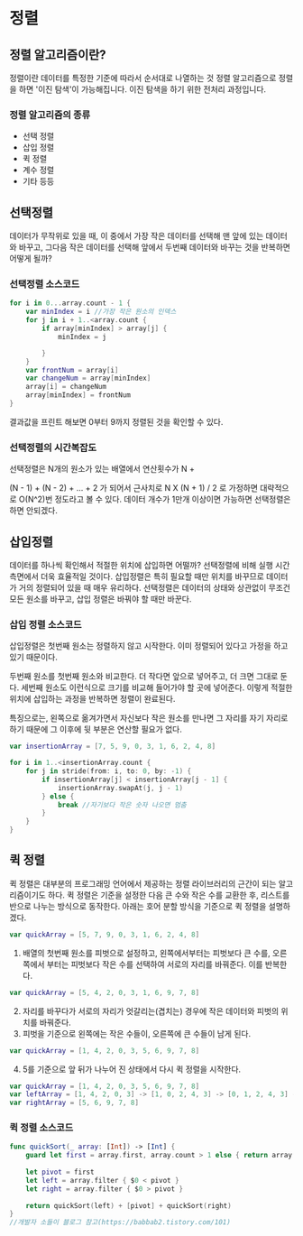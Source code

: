 # 정렬

## 정렬 알고리즘이란? 
정렬이란 데이터를 특정한 기준에 따라서 순서대로 나열하는 것
정렬 알고리즘으로 정렬을 하면 '이진 탐색'이 가능해집니다. 이진 탐색을 하기 위한 전처리 과정입니다. 

### 정렬 알고리즘의 종류
- 선택 정렬
- 삽입 정렬
- 퀵 정렬
- 계수 정렬
- 기타 등등

## 선택정렬

데이터가 무작위로 있을 때, 이 중에서 가장 작은 데이터를 선택해 맨 앞에 있는 데이터와 바꾸고, 그다음 작은 데이터를 선택해 앞에서 두번째 데이터와 바꾸는 것을 반복하면 어떻게 될까?

### 선택정렬 소스코드
```Swift
for i in 0...array.count - 1 {
    var minIndex = i //가장 작은 원소의 인덱스
    for j in i + 1..<array.count {
        if array[minIndex] > array[j] {
            minIndex = j

        }
    }
    var frontNum = array[i]
    var changeNum = array[minIndex]
    array[i] = changeNum
    array[minIndex] = frontNum
}
```

결과값을 프린트 해보면 0부터 9까지 정렬된 것을 확인할 수 있다. 

### 선택정렬의 시간복잡도
선택정렬은 N개의 원소가 있는 배열에서 연산횟수가 N + 

(N - 1) + (N - 2) + ... + 2 가 되어서 
근사치로 N X (N + 1) / 2 로 가정하면 대략적으로 O(N^2)번 정도라고 볼 수 있다. 데이터 개수가 1만개 이상이면 가능하면 선택정렬은 하면 안되겠다.

## 삽입정렬

데이터를 하나씩 확인해서 적절한 위치에 삽입하면 어떨까? 선택정렬에 비해 실행 시간 측면에서 더욱 효율적일 것이다. 삽입정렬은 특히 필요할 때만 위치를 바꾸므로 데이터가 거의 정렬되어 있을 때 매우 유리하다. 선택정렬은 데이터의 상태와 상관없이 무조건 모든 원소를 바꾸고, 삽입 정렬은 바꿔야 할 때만 바꾼다. 

### 삽입 정렬 소스코드
삽입정렬은 첫번째 원소는 정렬하지 않고 시작한다. 이미 정렬되어 있다고 가정을 하고 있기 때문이다. 

두번째 원소를 첫번째 원소와 비교한다. 더 작다면 앞으로 넣어주고, 더 크면 그대로 둔다. 세번째 원소도 이런식으로 크기를 비교해 들어가야 할 곳에 넣어준다. 이렇게 적절한 위치에 삽입하는 과정을 반복하면 정렬이 완료된다. 

특징으로는, 왼쪽으로 옮겨가면서 자신보다 작은 원소를 만나면 그 자리를 자기 자리로 하기 때문에 그 이후에 뒷 부분은 연산할 필요가 없다. 

```Swift
var insertionArray = [7, 5, 9, 0, 3, 1, 6, 2, 4, 8]

for i in 1..<insertionArray.count {
    for j in stride(from: i, to: 0, by: -1) {
        if insertionArray[j] < insertionArray[j - 1] {
            insertionArray.swapAt(j, j - 1)
        } else {
            break //자기보다 작은 숫자 나오면 멈춤
        }
    }
}
```

## 퀵 정렬

퀵 정렬은 대부분의 프로그래밍 언어에서 제공하는 정렬 라이브러리의 근간이 되는 알고리즘이기도 하다. 
퀵 정렬은 기준을 설정한 다음 큰 수와 작은 수를 교환한 후, 리스트를 반으로 나누는 방식으로 동작한다.
아래는 호어 분할 방식을 기준으로 퀵 정렬을 설명하겠다. 

```Swift
var quickArray = [5, 7, 9, 0, 3, 1, 6, 2, 4, 8]
```

1. 배열의 첫번째 원소를 피벗으로 설정하고, 왼쪽에서부터는 피벗보다 큰 수를, 오른쪽에서 부터는 피벗보다 작은 수를 선택하여 서로의 자리를 바꿔준다. 이를 반복한다. 

```Swift
var quickArray = [5, 4, 2, 0, 3, 1, 6, 9, 7, 8]
```

2. 자리를 바꾸다가 서로의 자리가 엇갈리는(겹치는) 경우에 작은 데이터와 피벗의 위치를 바꿔준다. 
3. 피벗을 기준으로 왼쪽에는 작은 수들이, 오른쪽에 큰 수들이 남게 된다. 

```Swift
var quickArray = [1, 4, 2, 0, 3, 5, 6, 9, 7, 8]
```

4. 5를 기준으로 앞 뒤가 나누어 진 상태에서 다시 퀵 정렬을 시작한다. 
```Swift
var quickArray = [1, 4, 2, 0, 3, 5, 6, 9, 7, 8]
var leftArray = [1, 4, 2, 0, 3] -> [1, 0, 2, 4, 3] -> [0, 1, 2, 4, 3] -> [0, 1, 2, 4, 3] -> [0, 1, 2, 3, 4]
var rightArray = [5, 6, 9, 7, 8]

```

### 퀵 정렬 소스코드
```Swift 
func quickSort(_ array: [Int]) -> [Int] {
    guard let first = array.first, array.count > 1 else { return array }
 
    let pivot = first
    let left = array.filter { $0 < pivot }
    let right = array.filter { $0 > pivot }
    
    return quickSort(left) + [pivot] + quickSort(right)
}
//개발자 소들이 블로그 참고(https://babbab2.tistory.com/101)

```






